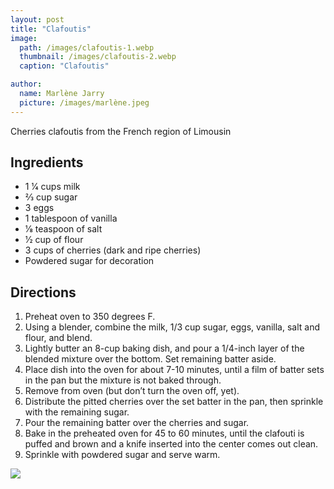 ```yaml
---
layout: post
title: "Clafoutis"
image:
  path: /images/clafoutis-1.webp
  thumbnail: /images/clafoutis-2.webp
  caption: "Clafoutis"

author:
  name: Marlène Jarry
  picture: /images/marlène.jpeg
---
```


Cherries clafoutis from the French region of Limousin

## Ingredients

- 1 1⁄4 cups milk
- 2⁄3 cup sugar
- 3 eggs
- 1 tablespoon of vanilla
- 1⁄8 teaspoon of salt
- 1⁄2 cup of flour
- 3 cups of cherries (dark and ripe cherries)
- Powdered sugar for decoration

## Directions

1. Preheat oven to 350 degrees F.
2. Using a blender, combine the milk, 1/3 cup sugar, eggs, vanilla, salt and flour, and blend.
3. Lightly butter an 8-cup baking dish, and pour a 1/4-inch layer of the blended mixture over the bottom. Set remaining batter aside.
4. Place dish into the oven for about 7-10 minutes, until a film of batter sets in the pan but the mixture is not baked through.
5. Remove from oven (but don’t turn the oven off, yet).
6. Distribute the pitted cherries over the set batter in the pan, then sprinkle with the remaining sugar.
7. Pour the remaining batter over the cherries and sugar.
8. Bake in the preheated oven for 45 to 60 minutes, until the clafouti is puffed and brown and a knife inserted into the center comes out clean.
9. Sprinkle with powdered sugar and serve warm.

<img src="/rosies-recipes/images/clafoutis-2.webp">
